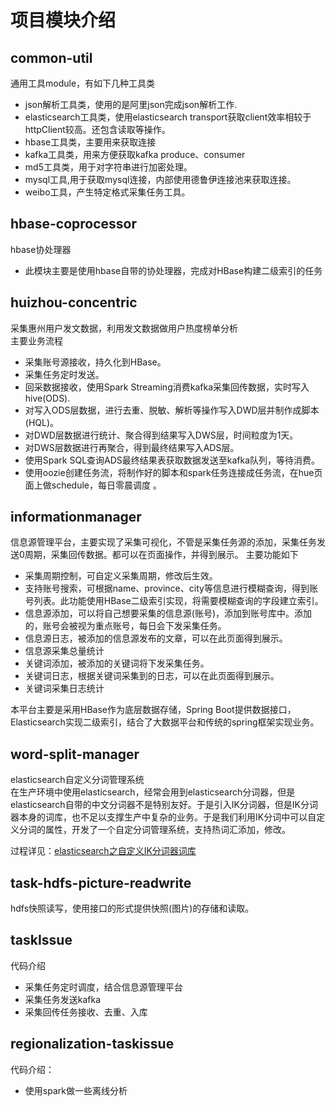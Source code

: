 # 项目模块介绍
## common-util
通用工具module，有如下几种工具类<br>

* json解析工具类，使用的是阿里json完成json解析工作.<br>
* elasticsearch工具类，使用elasticsearch transport获取client效率相较于httpClient较高。还包含读取等操作。
* hbase工具类，主要用来获取连接
* kafka工具类，用来方便获取kafka produce、consumer 
* md5工具类，用于对字符串进行加密处理。
* mysql工具,用于获取mysql连接，内部使用德鲁伊连接池来获取连接。
* weibo工具，产生特定格式采集任务工具。

## hbase-coprocessor
hbase协处理器<br>
* 此模块主要是使用hbase自带的协处理器，完成对HBase构建二级索引的任务

## huizhou-concentric
采集惠州用户发文数据，利用发文数据做用户热度榜单分析<br>
主要业务流程<br>
* 采集账号源接收，持久化到HBase。
* 采集任务定时发送。
* 回采数据接收，使用Spark Streaming消费kafka采集回传数据，实时写入hive(ODS).
* 对写入ODS层数据，进行去重、脱敏、解析等操作写入DWD层并制作成脚本(HQL)。
* 对DWD层数据进行统计、聚合得到结果写入DWS层，时间粒度为1天。
* 对DWS层数据进行再聚合，得到最终结果写入ADS层。
* 使用Spark SQL查询ADS最终结果表获取数据发送至kafka队列，等待消费。
* 使用oozie创建任务流，将制作好的脚本和spark任务连接成任务流，在hue页面上做schedule，每日零晨调度 。

## informationmanager
信息源管理平台，主要实现了采集可视化，不管是采集任务源的添加，采集任务发送0周期，采集回传数据。都可以在页面操作，并得到展示。
主要功能如下<br>
* 采集周期控制，可自定义采集周期，修改后生效。
* 支持账号搜索，可根据name、province、city等信息进行模糊查询，得到账号列表。此功能使用HBase二级索引实现，将需要模糊查询的字段建立索引。
* 信息源添加，可以将自己想要采集的信息源(账号)，添加到账号库中。添加的，账号会被视为重点账号，每日会下发采集任务。
* 信息源日志，被添加的信息源发布的文章，可以在此页面得到展示。
* 信息源采集总量统计
* 关键词添加，被添加的关键词将下发采集任务。
* 关键词日志，根据关键词采集到的日志，可以在此页面得到展示。
* 关键词采集日志统计<br>

本平台主要是采用HBase作为底层数据存储，Spring Boot提供数据接口，Elasticsearch实现二级索引，结合了大数据平台和传统的spring框架实现业务。 

## word-split-manager
elasticsearch自定义分词管理系统<br>
在生产环境中使用elasticsearch，经常会用到elasticsearch分词器，但是elasticsearch自带的中文分词器不是特别友好。于是引入IK分词器，但是IK分词器本身的词库，也不足以支撑生产中复杂的业务。于是我们利用IK分词中可以自定义分词的属性，开发了一个自定分词管理系统，支持热词汇添加，修改。<br>

过程详见：[elasticsearch之自定义IK分词器词库](https://blog.csdn.net/soldiers_A/article/details/116013532?spm=1001.2014.3001.5501)  

## task-hdfs-picture-readwrite
hdfs快照读写，使用接口的形式提供快照(图片)的存储和读取。

## taskIssue
代码介绍
* 采集任务定时调度，结合信息源管理平台
* 采集任务发送kafka
* 采集回传任务接收、去重、入库

## regionalization-taskissue
代码介绍：
* 使用spark做一些离线分析